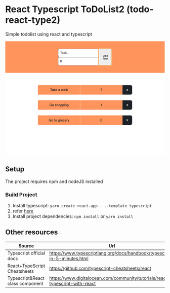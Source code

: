 # React Typescript ToDoList2 (todo-react-type2)

Simple todolist using react and typescript

![ToDoList](./screenshot.png)
## Setup

The project requires npm and nodeJS installed


###  Build Project

1. Install typescript: `yarn create react-app . --template typescript`
2. refer [here](https://create-react-app.dev/docs/adding-typescript/)
3. Install project dependencies: `npm install` or `yarn install`

## Other resources
| Source | Url |
|----------|-----|
|Typescript official docs   | https://www.typescriptlang.org/docs/handbook/typescript-in-5-minutes.html |
|React+TypeScript Cheatsheets  | https://github.com/typescript-cheatsheets/react   |
| Typescript&React class component | https://www.digitalocean.com/community/tutorials/react-typescript-with-react |

